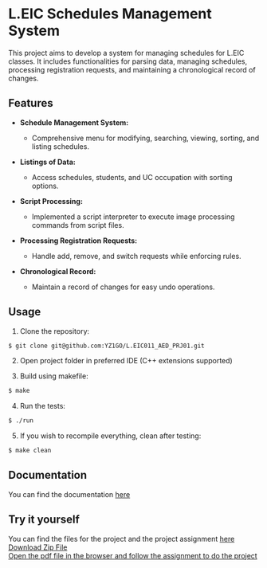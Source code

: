 # L.EIC Schedules Management System

This project aims to develop a system for managing schedules for L.EIC classes. It includes functionalities for parsing data, managing schedules, processing registration requests, and maintaining a chronological record of changes.

## Features

- **Schedule Management System:**
  - Comprehensive menu for modifying, searching, viewing, sorting, and listing schedules.

- **Listings of Data:**
  - Access schedules, students, and UC occupation with sorting options.

- **Script Processing:**
  - Implemented a script interpreter to execute image processing commands from script files.

- **Processing Registration Requests:**
  - Handle add, remove, and switch requests while enforcing rules.

- **Chronological Record:**
  - Maintain a record of changes for easy undo operations.

## Usage

1. Clone the repository:
```bash
$ git clone git@github.com:YZ1GO/L.EIC011_AED_PRJ01.git
```

2. Open project folder in preferred IDE (C++ extensions supported)


3. Build using makefile:
```bash
$ make
```

4. Run the tests:
```bash
$ ./run
```

5. If you wish to recompile everything, clean after testing:
```bash
$ make clean
```

## Documentation

You can find the documentation [here](docs/output/html/index.html)

## Try it yourself

You can find the files for the project and the project assignment [here](files) <br>
[Download Zip File](files/schedule.zip?raw=true) <br>
[Open the pdf file in the browser and follow the assignment to do the project](files/Project1Description.pdf)
